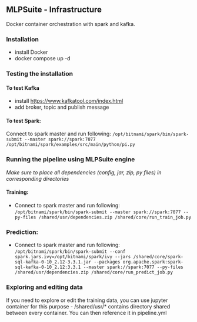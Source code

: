 ## MLPSuite - Infrastructure
Docker container orchestration with spark and kafka.

### Installation
- install Docker
- docker compose up -d

### Testing the installation

#### To test Kafka
- install https://www.kafkatool.com/index.html
- add broker, topic and publish message

#### To test Spark: 
Connect to spark master and run following:
`/opt/bitnami/spark/bin/spark-submit --master spark://spark:7077 /opt/bitnami/spark/examples/src/main/python/pi.py`

### Running the pipeline using MLPSuite engine ###
*Make sure to place all dependencies (config, jar, zip, py files) in corresponding directories*
#### Training:
- Connect to spark master and run following: `/opt/bitnami/spark/bin/spark-submit --master spark://spark:7077 --py-files /shared/usr/dependencies.zip /shared/core/run_train_job.py`

### Prediction:
- Connect to spark master and run following: `/opt/bitnami/spark/bin/spark-submit --conf spark.jars.ivy=/opt/bitnami/spark/ivy --jars /shared/core/spark-sql-kafka-0-10_2.12-3.3.1.jar --packages org.apache.spark:spark-sql-kafka-0-10_2.12:3.3.1 --master spark://spark:7077 --py-files /shared/usr/dependencies.zip /shared/core/run_predict_job.py`

### Exploring and editing data
If you need to explore or edit the training data, you can use jupyter container for this purpose - /shared/usr/* contains directory shared between every container. You can then reference it in pipeline.yml


